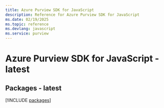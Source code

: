 ```yaml
---
title: Azure Purview SDK for JavaScript
description: Reference for Azure Purview SDK for JavaScript
ms.date: 02/19/2025
ms.topic: reference
ms.devlang: javascript
ms.service: purview
---
```

# Azure Purview SDK for JavaScript - latest
## Packages - latest
[!INCLUDE [packages](purview-index.md)]